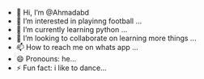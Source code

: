 - 👋 Hi, I’m @Ahmadabd
- 👀 I’m interested in playinng football ...
- 🌱 I’m currently learning python ...
- 💞️ I’m looking to collaborate on learning more things ...
- 📫 How to reach me on whats app ...
- 😄 Pronouns:  he...
- ⚡ Fun fact: i like to dance...

<!---
Ahmad77odikdj/Ahmad77odikdj is a ✨ special ✨ repository because its `README.md` (this file) appears on your GitHub profile.
You can click the Preview link to take a look at your changes.
--->
